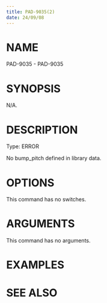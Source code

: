```yaml
---
title: PAD-9035(2)
date: 24/09/08
---
```


# NAME

PAD-9035 - PAD-9035

# SYNOPSIS

N/A.

# DESCRIPTION

Type: ERROR

No bump_pitch defined in library data.

# OPTIONS

This command has no switches.

# ARGUMENTS

This command has no arguments.

# EXAMPLES

# SEE ALSO
